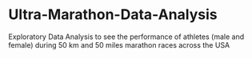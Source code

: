 # Ultra-Marathon-Data-Analysis
 Exploratory Data Analysis to see the performance of athletes
(male and female) during 50 km and 50 miles marathon races across the USA
